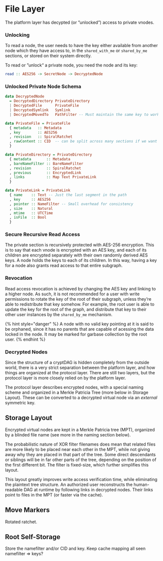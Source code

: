 # File Layer

The platform layer has decypted \(or ”unlocked”\) access to private vnodes.

### Unlocking

To read a node, the user needs to have the key either available from another node which they have access to, in the `shared_with_me` or `shared_by_me` sections, or stored on their system directly.

To read or ”unlock“ a private node, you need the node and its key:

```haskell
read :: AES256 -> SecretNode -> DecryptedNode
```

### Unlocked Private Node Schema

```haskell
data DecryptedNode
  = DecryptedDirectory PrivateDirectory
  | DecryptedFile      PrivateFile
  | DecryptedSymlink   Symlink
  | DecryptedMovedTo   PathFilter -- Must maintain the same key to work

data PrivateFile = PrivateFile
  { metadata   :: Metadata
  , key        :: AES256
  , revision   :: SpiralRatchet
  , rawContent :: CID  -- can be split across many sections if we want to obscure files
  }

data PrivateDirectory = PrivateDirectory
  { metadata       :: Metadata
  , bareNameFilter :: BareNameFilter
  , revision       :: SpiralRatchet
  , previous       :: EncryptedLink
  , links          :: Map Text PrivateLink
  }

data PrivateLink = PrivateLink
  { name    :: Text -- Just the last segment in the path
  , key     :: AES256
  , pointer :: NameFilter -- Small overhead for consistency
  , size    :: Natural
  , mtime   :: UTCTime
  , isFile  :: Bool
  }
```

### Secure Recursive Read Access

The private section is recursively protected with AES-256 encryption. This is to say that each vnode is encrypted with an AES key, and each of its children are encrypted separately with their own randomly derived AES keys. A node holds the keys to each of its children. In this way, having a key for a node also grants read access to that entire subgraph.

### Revocation

Read access revocation is achieved by changing the AES key and linking to a higher node. As such, it is not recommended for a user with write permissions to rotate the key of the root of their subgraph, unless they’re able to redistribute that key somehow. For example, the root user is able to update the key for the root of the graph, and distribute that key to their other user instances by the `shared_by_me` mechanism.

{% hint style="danger" %}
A node with no valid key pointing at it is said to be orphaned, since it has no parents that are capable of acessing the data locked in the node. It may be marked for garbase collection by the root user.
{% endhint %}

### Decrypted Nodes

Since the structure of a cryptDAG is hidden completely from the outside world, there is a very strict separation between the platform layer, and how things are organized at the protocol layer. There are still two layers, but the protocol layer is more closely relied on by the platform layer.

The protocol layer describes encrypted nodes, with a special naming scheme and organized in a Merkle Patricia Tree \(more below in Storage Layout\). These can be converted to a decrypted virtual node via an _external_ symmetric key.

## Storage Layout

Encrypted virtual nodes are kept in a Merkle Patricia tree \(MPT\), organized by a blinded file name \(see more in the naming section below\).

The probabilistic nature of XOR filter filenames does mean that related files are more likely to be placed near each other in the MPT, while not giving away why they are placed in that part of the tree. Some direct descendants or siblings will be in far other parts of the tree, depending on the position of the first different bit. The filter is fixed-size, which further simplifies this layout.

This layout greatly improves write access verification time, while eliminating the plaintext tree structure. An authorized user reconstructs the human-readable DAG at runtime by following links in decrypted nodes. Their links point to files in the MPT \(or faster via the cache\).

## Move Markers

Rotated ratchet.

## Root Self-Storage

Store the namefilter and/or CID and key. Keep cache mapping all seen namefilter =&gt; keys?

